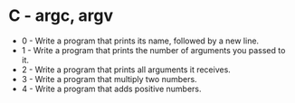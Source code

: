 # C - argc, argv
* 0 - Write a program that prints its name, followed by a new line.
* 1 - Write a program that prints the number of arguments you passed to it.
* 2 - Write a program that prints all arguments it receives.
* 3 - Write a program that multiply two numbers.
* 4 - Write a program that adds positive numbers.
